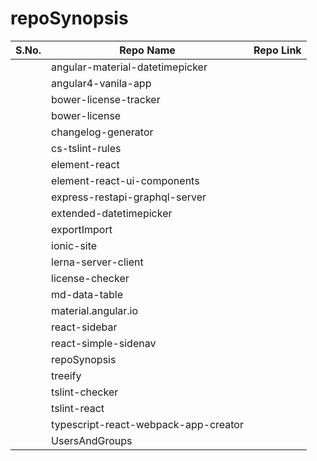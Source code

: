 # repoSynopsis


S.No. | Repo Name| Repo Link
------------ | ------------- | -------------
|   | angular-material-datetimepicker | |
|   | angular4-vanila-app | |
|   | bower-license-tracker   | |
|   | bower-license| |
|   | changelog-generator ||
|   | cs-tslint-rules| |
|   | element-react | |
|   | element-react-ui-components |  |
|   | express-restapi-graphql-server  |  |
|   | extended-datetimepicker  |  |
|   | exportImport  |  |
|   | ionic-site  |  |
|   | lerna-server-client ||
|   | license-checker |  |
|   | md-data-table| |
|   | material.angular.io ||
|   | react-sidebar||
|   | react-simple-sidenav ||
|   | repoSynopsis ||
|   | treeify |  |
|   | tslint-checker | |
|   | tslint-react ||
|   | typescript-react-webpack-app-creator || 
|   | UsersAndGroups |  |
